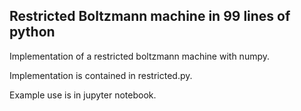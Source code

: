 ## Restricted Boltzmann machine in 99 lines of python

Implementation of a restricted boltzmann machine with numpy.

Implementation is contained in restricted.py.

Example use is in jupyter notebook.

